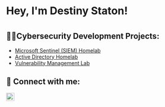 <h1>Hey, I'm Destiny Staton!<h1>

 
<h2>👨‍💻Cybersecurity Development Projects:</h2>

  - [Microsoft Sentinel (SIEM) Homelab](https://github.com/dstaton2034/SIEM.git)
  - [Active Directory Homelab](https://github.com/dstaton2034/Actice-Directory-Lab.git)
  - [Vulnerability Management Lab](https://github.com/dstaton2034/Vulnerability-Management.git)



<h2> 🤳 Connect with me:</h2>
  
[<img align="left" alt="Destiny-Staton | LinkedIn" width="22px" src="https://cdn.jsdelivr.net/npm/simple-icons@v3/icons/linkedin.svg" />][linkedin]

[twitter]: https://twitter.com/joshmadakor
[youtube]: https://www.youtube.com/c/joshmadakor
[instagram]: https://www.instagram.com/joshmadakor/
[linkedin]: https://www.linkedin.com/in/destiny-staton/

  
